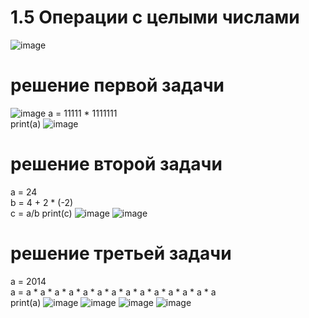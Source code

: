 # 1.5 Операции с целыми числами
![image](https://user-images.githubusercontent.com/97594164/160147419-f38db835-66e5-4cfe-9478-e925067a3792.png)
# решение первой задачи 
![image](https://user-images.githubusercontent.com/97594164/160147947-a1c34f40-a12f-4ffb-9d8d-fa7a29e05f2f.png)
a = 11111 * 1111111 <br>
print(a)
![image](https://user-images.githubusercontent.com/97594164/160148228-85975f6e-62f2-460d-ad0d-6ee7813e63fd.png)
# решение второй задачи
a = 24 <br>
b = 4 + 2 * (-2) <br>
c = a/b print(c) 
![image](https://user-images.githubusercontent.com/97594164/160148554-2909cfa9-8b78-4b53-b7d3-635460e41605.png)
![image](https://user-images.githubusercontent.com/97594164/160148658-883f1489-b8b0-4793-807c-091a710f35cd.png)
# решение третьей задачи
a = 2014 <br>
a = a * a * a * a * a * a * a * a * a * a * a * a * a * a <br>
print(a) 
![image](https://user-images.githubusercontent.com/97594164/160149115-2a1d6a97-1117-4fea-8724-ea30a73ae605.png)
![image](https://user-images.githubusercontent.com/97594164/160149194-2df7b67c-1599-46b7-8378-ae6d36a75535.png)
![image](https://user-images.githubusercontent.com/97594164/160149231-b317f629-bfb1-46d2-a050-541004be0866.png)
![image](https://user-images.githubusercontent.com/97594164/160149632-e0d6e577-7d1e-41a7-a926-12b0672e1b8f.png)
